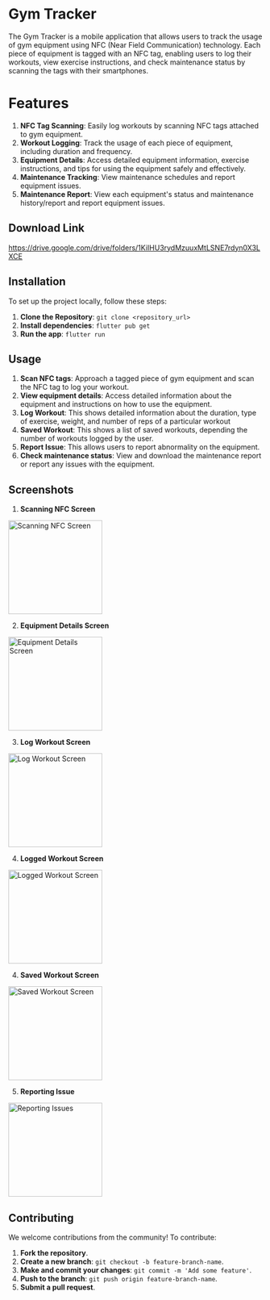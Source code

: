 # Gym Tracker

The Gym Tracker is a mobile application that allows users to track the usage of gym equipment using NFC (Near Field Communication) technology. Each piece of equipment is tagged with an NFC tag, enabling users to log their workouts, view exercise instructions, and check maintenance status by scanning the tags with their smartphones.

# Features

1. **NFC Tag Scanning**: Easily log workouts by scanning NFC tags attached to gym equipment.
2. **Workout Logging**: Track the usage of each piece of equipment, including duration and frequency.
3. **Equipment Details**: Access detailed equipment information, exercise instructions, and tips for using the equipment safely and effectively.
4. **Maintenance Tracking**: View maintenance schedules and report equipment issues.
5. **Maintenance Report**: View each equipment's status and maintenance history/report and report equipment issues.


## Download Link
https://drive.google.com/drive/folders/1KiIHU3rydMzuuxMtLSNE7rdyn0X3LXCE


## Installation

To set up the project locally, follow these steps:

1. **Clone the Repository**: `git clone <repository_url>`
2. **Install dependencies**: `flutter pub get`
3. **Run the app**: `flutter run`

## Usage

1. **Scan NFC tags**: Approach a tagged piece of gym equipment and scan the NFC tag to log your workout.
2. **View equipment details**: Access detailed information about the equipment and instructions on how to use the equipment.
3. **Log Workout**: This shows detailed information about the duration, type of exercise, weight, and number of reps of a particular workout
4. **Saved Workout**: This shows a list of saved workouts, depending the number of workouts logged by the user.
5. **Report Issue**: This allows users to report abnormality on the equipment.
6. **Check maintenance status**: View and download the maintenance report or report any issues with the equipment.

## Screenshots
1. **Scanning NFC Screen**
<img width= "186" alt="Scanning NFC Screen" src= "https://github.com/user-attachments/assets/c1c502dd-9eff-4ec9-8029-cb542ee5961c">

2. **Equipment Details Screen**
<img width= "186" alt="Equipment Details Screen" src= "https://github.com/user-attachments/assets/c83b837d-65d4-4643-ba2d-1d5b8843f53e">

3. **Log Workout Screen**
<img width= "186" alt="Log Workout Screen" src= "https://github.com/user-attachments/assets/269e9e6b-7510-4435-b1ad-763930fb4855">

4. **Logged Workout Screen**
<img width= "186" alt="Logged Workout Screen" src= "https://github.com/user-attachments/assets/87e1fbfe-0d88-4661-b8db-23732b38539d">

4. **Saved Workout Screen**
<img width= "186" alt="Saved Workout Screen" src= "https://github.com/user-attachments/assets/fbb7e994-eee1-441b-a8b8-635b32c57aea">

5. **Reporting Issue**
  <img width= "186" alt="Reporting Issues" src= "https://github.com/user-attachments/assets/a3160d7e-4b99-43c0-9a0f-fb9fa89b2a8b">

   




## Contributing

We welcome contributions from the community! To contribute:

1. **Fork the repository**.
2. **Create a new branch**: `git checkout -b feature-branch-name`.
3. **Make and commit your changes**: `git commit -m 'Add some feature'`.
4. **Push to the branch**: `git push origin feature-branch-name`.
5. **Submit a pull request**.

